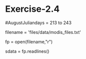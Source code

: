 Exercise-2.4
============

#AugustJuliandays = 213 to 243

filename = 'files/data/modis_files.txt'

fp = open(filename,"r")

sdata = fp.readlines()

